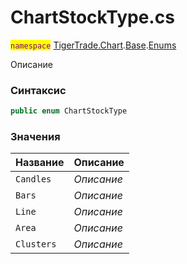 
# ChartStockType.cs
<mark style="color:purple;">`namespace`</mark> [TigerTrade.Chart](../../../../../TigerTrade.Chart.md).[Base](../../../../../TigerTrade.Chart/Base.md).[Enums](../../../../../TigerTrade.Chart/Base/Enums.md)



Описание

### Синтаксис
```csharp
public enum ChartStockType
```


### Значения
| Название | Описание |
| --- | --- |
| `Candles` | *Описание* |
| `Bars` | *Описание* |
| `Line` | *Описание* |
| `Area` | *Описание* |
| `Clusters` | *Описание* |



